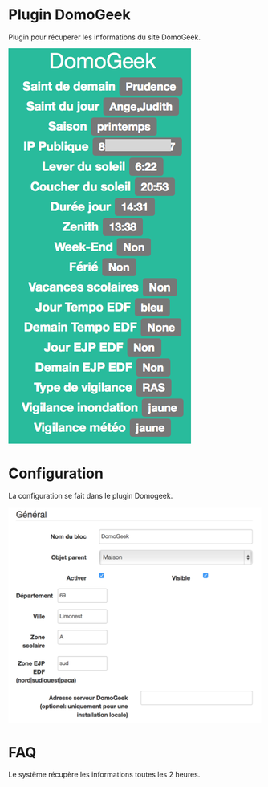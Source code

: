 # Plugin DomoGeek 

Plugin pour récuperer les informations du site DomoGeek.

![domogeek screenshot1](./images/domogeek_screenshot1.png)

# Configuration 

La configuration se fait dans le plugin Domogeek.

![domogeek1](./images/domogeek1.png)

# FAQ 

Le système récupère les informations toutes les 2 heures.

